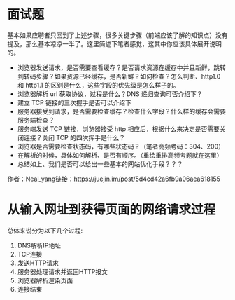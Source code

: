 # 面试题

基本如果应聘者只回到了上述步骤，很多关键步骤（前端应该了解的知识点）没有提及，那么基本凉凉一半了。这里简述下笔者感觉，这其中你应该具体展开说明的。

- 浏览器发送请求，是否需要查看缓存？是否请求资源在缓存中并且新鲜，跳转到转码步骤？如果资源已经缓存，是否新鲜？如何检查？怎么判断、http1.0 和 http1.1 的区别是什么，这些字段的优先级是怎么样子的。
- 浏览器解析 url 获取协议，过程是什么？DNS 递归查询可否介绍下？
- 建立 TCP 链接的三次握手是否可以介绍下
- 服务器接受到请求，是否需要检查缓存？检查什么字段？什么样的缓存会需要服务端检查？
- 服务端发送 TCP 链接，浏览器接受 http 相应后，根据什么来决定是否需要关闭连接？关闭 TCP 的四次挥手是什么？
- 浏览器是否需要检查状态码，有哪些状态码？（笔者高频考码：304、200）
- 在解析的时候，具体如何解析、是否有顺序。（重绘重排高频考题就在这里）
- 总结如上、我们是否可以给出一些基本的网站优化手段？？？


作者：Neal_yang链接：https://juejin.im/post/5d4cd42a6fb9a06aea618155

# 从输入网址到获得页面的网络请求过程

总体来说分为以下几个过程:

1. DNS解析IP地址
2. TCP连接
3. 发送HTTP请求
4. 服务器处理请求并返回HTTP报文
5. 浏览器解析渲染页面
6. 连接结束